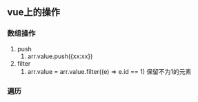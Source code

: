 ##  vue上的操作
### 数组操作
1. push
    1. arr.value.push({xx:xx})
2. filter
    1. arr.value = arr.value.filter((e) => e.id == 1) 保留不为1的元素

### 遍历